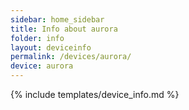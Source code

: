 ```yaml
---
sidebar: home_sidebar
title: Info about aurora
folder: info
layout: deviceinfo
permalink: /devices/aurora/
device: aurora
---
```

{% include templates/device_info.md %}

